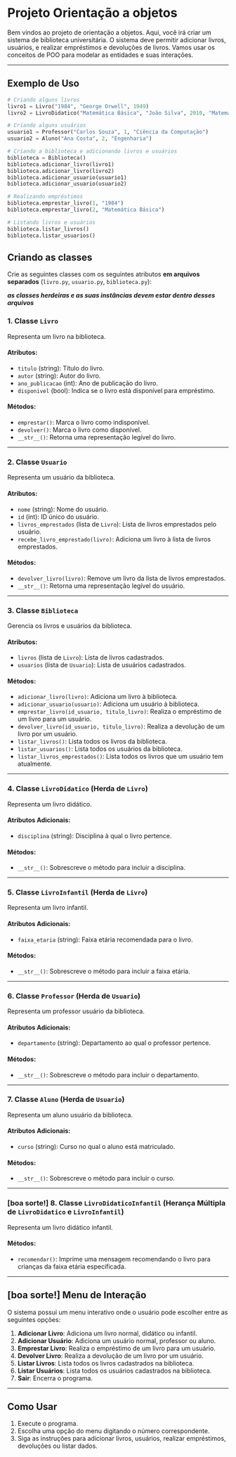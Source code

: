 # Projeto Orientação a objetos
Bem vindos ao projeto de orientação a objetos. Aqui, você irá criar um sistema de biblioteca universitária. O sistema deve permitir adicionar livros, usuários, e realizar empréstimos e devoluções de livros. Vamos usar os conceitos de POO para modelar as entidades e suas interações.

---

## Exemplo de Uso

```python
# Criando alguns livros
livro1 = Livro("1984", "George Orwell", 1949)
livro2 = LivroDidatico("Matemática Básica", "João Silva", 2010, "Matemática")

# Criando alguns usuários
usuario1 = Professor("Carlos Souza", 1, "Ciência da Computação")
usuario2 = Aluno("Ana Costa", 2, "Engenharia")

# Criando a biblioteca e adicionando livros e usuários
biblioteca = Biblioteca()
biblioteca.adicionar_livro(livro1)
biblioteca.adicionar_livro(livro2)
biblioteca.adicionar_usuario(usuario1)
biblioteca.adicionar_usuario(usuario2)

# Realizando empréstimos
biblioteca.emprestar_livro(1, "1984")
biblioteca.emprestar_livro(2, "Matemática Básica")

# Listando livros e usuários
biblioteca.listar_livros()
biblioteca.listar_usuarios()
```

## Criando as classes
Crie as seguintes classes com os seguintes atributos **em arquivos separados** (`livro.py`, `usuario.py`, `biblioteca.py`):

***as classes herdeiras e as suas instâncias devem estar dentro desses arquivos***

### 1. Classe `Livro`
Representa um livro na biblioteca.

#### Atributos:
- `titulo` (string): Título do livro.
- `autor` (string): Autor do livro.
- `ano_publicacao` (int): Ano de publicação do livro.
- `disponivel` (bool): Indica se o livro está disponível para empréstimo.

#### Métodos:
- `emprestar()`: Marca o livro como indisponível.
- `devolver()`: Marca o livro como disponível.
- `__str__()`: Retorna uma representação legível do livro.

---

### 2. Classe `Usuario`
Representa um usuário da biblioteca.

#### Atributos:
- `nome` (string): Nome do usuário.
- `id` (int): ID único do usuário.
- `livros_emprestados` (lista de `Livro`): Lista de livros emprestados pelo usuário.
- `recebe_livro_emprestado(livro)`: Adiciona um livro à lista de livros emprestados.

#### Métodos:
- `devolver_livro(livro)`: Remove um livro da lista de livros emprestados.
- `__str__()`: Retorna uma representação legível do usuário.

---

### 3. Classe `Biblioteca`
Gerencia os livros e usuários da biblioteca.

#### Atributos:
- `livros` (lista de `Livro`): Lista de livros cadastrados.
- `usuarios` (lista de `Usuario`): Lista de usuários cadastrados.

#### Métodos:
- `adicionar_livro(livro)`: Adiciona um livro à biblioteca.
- `adicionar_usuario(usuario)`: Adiciona um usuário à biblioteca.
- `emprestar_livro(id_usuario, titulo_livro)`: Realiza o empréstimo de um livro para um usuário.
- `devolver_livro(id_usuario, titulo_livro)`: Realiza a devolução de um livro por um usuário.
- `listar_livros()`: Lista todos os livros da biblioteca.
- `listar_usuarios()`: Lista todos os usuários da biblioteca.
- `listar_livros_emprestados()`: Lista todos os livros que um usuário tem atualmente.

---

### 4. Classe `LivroDidatico` (Herda de `Livro`)
Representa um livro didático.

#### Atributos Adicionais:
- `disciplina` (string): Disciplina à qual o livro pertence.

#### Métodos:
- `__str__()`: Sobrescreve o método para incluir a disciplina.

---

### 5. Classe `LivroInfantil` (Herda de `Livro`)
Representa um livro infantil.

#### Atributos Adicionais:
- `faixa_etaria` (string): Faixa etária recomendada para o livro.

#### Métodos:
- `__str__()`: Sobrescreve o método para incluir a faixa etária.

---

### 6. Classe `Professor` (Herda de `Usuario`)
Representa um professor usuário da biblioteca.

#### Atributos Adicionais:
- `departamento` (string): Departamento ao qual o professor pertence.

#### Métodos:
- `__str__()`: Sobrescreve o método para incluir o departamento.

---

### 7. Classe `Aluno` (Herda de `Usuario`)
Representa um aluno usuário da biblioteca.

#### Atributos Adicionais:
- `curso` (string): Curso no qual o aluno está matriculado.

#### Métodos:
- `__str__()`: Sobrescreve o método para incluir o curso.

---

### [boa sorte!] 8. Classe `LivroDidaticoInfantil` (Herança Múltipla de `LivroDidatico` e `LivroInfantil`)
Representa um livro didático infantil.

#### Métodos:
- `recomendar()`: Imprime uma mensagem recomendando o livro para crianças da faixa etária especificada.

---

## [boa sorte!] Menu de Interação

O sistema possui um menu interativo onde o usuário pode escolher entre as seguintes opções:

1. **Adicionar Livro**: Adiciona um livro normal, didático ou infantil.
2. **Adicionar Usuário**: Adiciona um usuário normal, professor ou aluno.
3. **Emprestar Livro**: Realiza o empréstimo de um livro para um usuário.
4. **Devolver Livro**: Realiza a devolução de um livro por um usuário.
5. **Listar Livros**: Lista todos os livros cadastrados na biblioteca.
6. **Listar Usuários**: Lista todos os usuários cadastrados na biblioteca.
7. **Sair**: Encerra o programa.

---

## Como Usar

1. Execute o programa.
2. Escolha uma opção do menu digitando o número correspondente.
3. Siga as instruções para adicionar livros, usuários, realizar empréstimos, devoluções ou listar dados.
